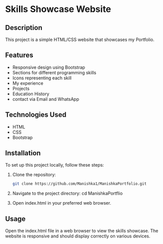 # Skills Showcase Website

## Description
This project is a simple HTML/CSS website that showcases my Portfolio.

## Features
- Responsive design using Bootstrap
- Sections for different programming skills
- Icons representing each skill
- My experience
- Projects
- Education History
- contact via Email and WhatsApp

## Technologies Used
- HTML
- CSS
- Bootstrap

## Installation
To set up this project locally, follow these steps:

1. Clone the repository:
   ```bash
   git clone https://github.com/Manishka1/ManishkaPortfolio.git

2. Navigate to the project directory:
   cd ManishkaPortflio

3. Open index.html in your preferred web browser.

## Usage
Open the index.html file in a web browser to view the skills showcase. The website is responsive and should display correctly on various devices.
